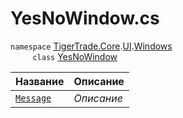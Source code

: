 
# YesNoWindow.cs
`namespace` [TigerTrade.Core](../../../../TigerTrade.Core.md).[UI](../../../../TigerTrade.Core/UI.md).[Windows](../../../../TigerTrade.Core/UI/Windows.md)  
&nbsp;&nbsp;&nbsp;&nbsp;&nbsp;&nbsp;&nbsp;&nbsp;&nbsp;`class` [YesNoWindow](../YesNoWindow.cs.md)

| Название | Описание |
| --- | --- |
| [`Message`](./Свойства/Message.md) | *Описание* |
